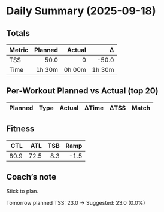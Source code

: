 # Daily Summary (2025-09-18)

## Totals

| Metric | Planned | Actual | Δ |
|---|---:|---:|---:|
| TSS | 50.0 | 0 | -50.0 |
| Time | 1h 30m | 0h 00m | 1h 30m |

## Per-Workout Planned vs Actual (top 20)

| Planned | Type | Actual | ΔTime | ΔTSS | Match |
|---|---|---|---:|---:|---|

## Fitness

| CTL | ATL | TSB | Ramp |
|---:|---:|---:|---:|
| 80.9 | 72.5 | 8.3 | -1.5 |

## Coach’s note

Stick to plan.


Tomorrow planned TSS: 23.0 → Suggested: 23.0 (0.0%)

